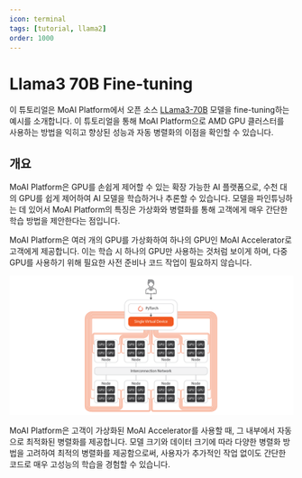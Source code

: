 ```yaml
---
icon: terminal
tags: [tutorial, llama2]
order: 1000
---
```


# Llama3 70B Fine-tuning 

이 튜토리얼은 MoAI Platform에서 오픈 소스 [LLama3-70B](https://huggingface.co/meta-llama/Meta-Llama-3-70B) 모델을 fine-tuning하는 예시를 소개합니다. 이 튜토리얼을 통해 MoAI Platform으로 AMD GPU 클러스터를 사용하는 방법을 익히고 향상된 성능과 자동 병렬화의 이점을 확인할 수 있습니다.


## 개요

MoAI Platform은 GPU를 손쉽게 제어할 수 있는 확장 가능한 AI 플랫폼으로, 수천 대의 GPU를 쉽게 제어하여 AI 모델을 학습하거나 추론할 수 있습니다. 모델을 파인튜닝하는 데 있어서 MoAI Platform의 특징은 가상화와 병렬화를 통해 고객에게 매우 간단한 학습 방법을 제안한다는 점입니다.

MoAI Platform은 여러 개의 GPU를 가상화하여 하나의 GPU인 MoAI Accelerator로 고객에게 제공합니다. 이는 학습 시 하나의 GPU만 사용하는 것처럼 보이게 하며, 다중 GPU를 사용하기 위해 필요한 사전 준비나 코드 작업이 필요하지 않습니다.

![](/overview/img_ov/v_3.png)


MoAI Platform은 고객이 가상화된 MoAI Accelerator를 사용할 때, 그 내부에서 자동으로 최적화된 병렬화를 제공합니다. 모델 크기와 데이터 크기에 따라 다양한 병렬화 방법을 고려하여 최적의 병렬화를 제공함으로써, 사용자가 추가적인 작업 없이도 간단한 코드로 매우 고성능의 학습을 경험할 수 있습니다.